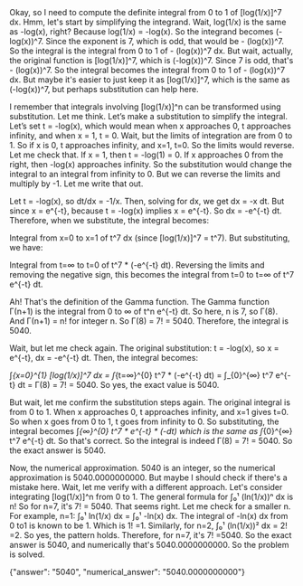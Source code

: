 <think>
Okay, so I need to compute the definite integral from 0 to 1 of [log(1/x)]^7 dx. Hmm, let's start by simplifying the integrand. Wait, log(1/x) is the same as -log(x), right? Because log(1/x) = -log(x). So the integrand becomes (-log(x))^7. Since the exponent is 7, which is odd, that would be - (log(x))^7. So the integral is the integral from 0 to 1 of - (log(x))^7 dx. But wait, actually, the original function is [log(1/x)]^7, which is (-log(x))^7. Since 7 is odd, that's - (log(x))^7. So the integral becomes the integral from 0 to 1 of - (log(x))^7 dx. But maybe it's easier to just keep it as [log(1/x)]^7, which is the same as (-log(x))^7, but perhaps substitution can help here.

I remember that integrals involving [log(1/x)]^n can be transformed using substitution. Let me think. Let’s make a substitution to simplify the integral. Let’s set t = -log(x), which would mean when x approaches 0, t approaches infinity, and when x = 1, t = 0. Wait, but the limits of integration are from 0 to 1. So if x is 0, t approaches infinity, and x=1, t=0. So the limits would reverse. Let me check that. If x = 1, then t = -log(1) = 0. If x approaches 0 from the right, then -log(x) approaches infinity. So the substitution would change the integral to an integral from infinity to 0. But we can reverse the limits and multiply by -1. Let me write that out.

Let t = -log(x), so dt/dx = -1/x. Then, solving for dx, we get dx = -x dt. But since x = e^{-t}, because t = -log(x) implies x = e^{-t}. So dx = -e^{-t} dt. Therefore, when we substitute, the integral becomes:

Integral from x=0 to x=1 of t^7 dx (since [log(1/x)]^7 = t^7). But substituting, we have:

Integral from t=∞ to t=0 of t^7 * (-e^{-t} dt). Reversing the limits and removing the negative sign, this becomes the integral from t=0 to t=∞ of t^7 e^{-t} dt.

Ah! That's the definition of the Gamma function. The Gamma function Γ(n+1) is the integral from 0 to ∞ of t^n e^{-t} dt. So here, n is 7, so Γ(8). And Γ(n+1) = n! for integer n. So Γ(8) = 7! = 5040. Therefore, the integral is 5040.

Wait, but let me check again. The original substitution: t = -log(x), so x = e^{-t}, dx = -e^{-t} dt. Then, the integral becomes:

∫_{x=0}^{1} [log(1/x)]^7 dx = ∫_{t=∞}^{0} t^7 * (-e^{-t} dt) = ∫_{0}^{∞} t^7 e^{-t} dt = Γ(8) = 7! = 5040. So yes, the exact value is 5040.

But wait, let me confirm the substitution steps again. The original integral is from 0 to 1. When x approaches 0, t approaches infinity, and x=1 gives t=0. So when x goes from 0 to 1, t goes from infinity to 0. So substituting, the integral becomes ∫_{∞}^{0} t^7 * e^{-t} * (-dt) which is the same as ∫_{0}^{∞} t^7 e^{-t} dt. So that's correct. So the integral is indeed Γ(8) = 7! = 5040. So the exact answer is 5040.

Now, the numerical approximation. 5040 is an integer, so the numerical approximation is 5040.0000000000. But maybe I should check if there's a mistake here. Wait, let me verify with a different approach. Let's consider integrating [log(1/x)]^n from 0 to 1. The general formula for ∫₀¹ (ln(1/x))ⁿ dx is n! So for n=7, it's 7! = 5040. That seems right. Let me check for a smaller n. For example, n=1: ∫₀¹ ln(1/x) dx = ∫₀¹ -ln(x) dx. The integral of -ln(x) dx from 0 to1 is known to be 1. Which is 1! =1. Similarly, for n=2, ∫₀¹ (ln(1/x))² dx = 2! =2. So yes, the pattern holds. Therefore, for n=7, it's 7! =5040. So the exact answer is 5040, and numerically that's 5040.0000000000. So the problem is solved.
</think>

{"answer": "5040", "numerical_answer": "5040.0000000000"}